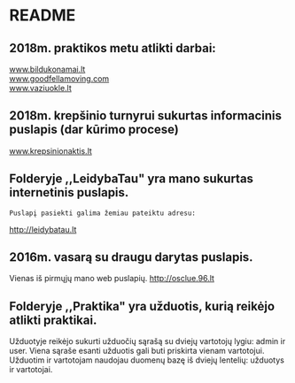 # README

## 2018m. praktikos metu atlikti darbai:  
 www.bildukonamai.lt  
 www.goodfellamoving.com  
 www.vaziuokle.lt  
 
## 2018m. krepšinio turnyrui sukurtas informacinis puslapis (dar kūrimo procese)
www.krepsinionaktis.lt

## Folderyje ,,LeidybaTau" yra mano sukurtas internetinis puslapis.
    Puslapį pasiekti galima žemiau pateiktu adresu:
   http://leidybatau.lt
    
## 2016m. vasarą su draugu darytas puslapis.
Vienas iš pirmųjų mano web puslapių.
   http://osclue.96.lt
   
## Folderyje ,,Praktika" yra užduotis, kurią reikėjo atlikti praktikai.
Užduotyje reikėjo sukurti užduočių sąrašą su dviejų vartotojų lygiu: admin ir user.
Viena sąraše esanti užduotis gali buti priskirta vienam vartotojui.
Užduotim ir vartotojam naudojau duomenų bazę iš dviejų lentelių: užduotys ir vartotojai.
